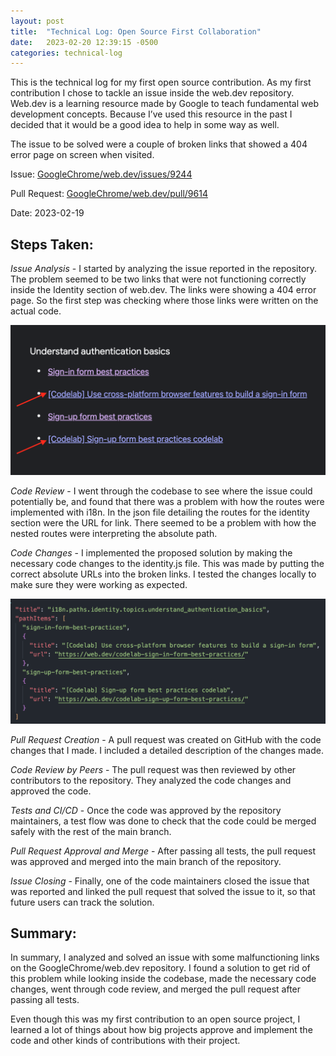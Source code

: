 ```yaml
---
layout: post
title:  "Technical Log: Open Source First Collaboration"
date:   2023-02-20 12:39:15 -0500
categories: technical-log
---
```


This is the technical log for my first open source contribution. As my first contribution I chose to tackle an issue inside the web.dev repository. Web.dev is a learning resource made by Google to teach fundamental web development concepts. Because I’ve used this resource in the past I decided that it would be a good idea to help in some way as well.

The issue to be solved were a couple of broken links that showed a 404 error page on screen when visited. 

Issue: [GoogleChrome/web.dev/issues/9244](https://github.com/GoogleChrome/web.dev/issues/9244)

Pull Request: [GoogleChrome/web.dev/pull/9614](https://github.com/GoogleChrome/web.dev/pull/9614)

Date: 2023-02-19

## Steps Taken:

*Issue Analysis* - I started by analyzing the issue reported in the repository. The problem seemed to be two links that were not functioning correctly inside the Identity section of web.dev. The links were showing a 404 error page. So the first step was checking where those links were written on the actual code.

![Broken links](/assets/img/fc-twolinks.png)

*Code Review* - I went through the codebase to see where the issue could potentially be, and found that there was a problem with how the routes were implemented with i18n. In the json file detailing the routes for the identity section were the URL for link. There seemed to be a problem with how the nested routes were interpreting the absolute path.

*Code Changes* - I implemented the proposed solution by making the necessary code changes to the identity.js file. This was made by putting the correct absolute URLs into the broken links. I tested the changes locally to make sure they were working as expected.

![Code](/assets/img/fc-code.png)

*Pull Request Creation* - A pull request was created on GitHub with the code changes that I made. I included a detailed description of the changes made.

*Code Review by Peers* - The pull request was then reviewed by other contributors to the repository. They analyzed the code changes and approved the code.

*Tests and CI/CD* - Once the code was approved by the repository maintainers, a test flow was done to check that the code could be merged safely with the rest of the main branch. 

*Pull Request Approval and Merge* - After passing all tests, the pull request was approved and merged into the main branch of the repository.

*Issue Closing* - Finally, one of the code maintainers closed the issue that was reported and linked the pull request that solved the issue to it, so that future users can track the solution.

## Summary:

In summary, I analyzed and solved an issue with some malfunctioning links on the GoogleChrome/web.dev repository. I found a solution to get rid of this problem while looking inside the codebase, made the necessary code changes, went through code review, and merged the pull request after passing all tests.

Even though this was my first contribution to an open source project, I learned a lot of things about how big projects approve and implement the code and other kinds of contributions with their project.
